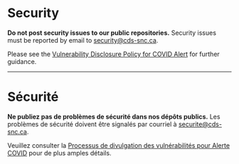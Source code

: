 # Security

**Do not post security issues to our public repositories.** Security issues must be reported by email to <security@cds-snc.ca>.

Please see the [Vulnerability Disclosure Policy for COVID Alert](https://github.com/cds-snc/covid-alert-documentation/blob/main/VulnerabilityDisclosurePolicy.md) for further guidance.

______________________

# Sécurité

**Ne publiez pas de problèmes de sécurité dans nos dépôts publics.** Les problèmes de sécurité doivent être signalés par courriel à <securite@cds-snc.ca>.

Veuillez consulter la [Processus de divulgation des vulnérabilités pour Alerte COVID](https://github.com/cds-snc/covid-alert-documentation/blob/main/PolitiqueDivulgationVulnerabilites.md) pour de plus amples détails.

